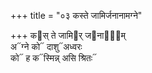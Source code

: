 +++
title = "०३ कस्ते जामिर्जनानामग्ने"

+++
क᳓स् ते जामि᳓र् ज᳓नाना᳐म्  
अ᳓ग्ने को᳓ दाशु᳓अध्वरः  
को᳓ ह क᳓स्मिन्न् असि श्रितः᳓